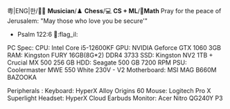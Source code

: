 粤|ENG|한/:guitar::musical_keyboard: **Musician**/:chess_pawn: **Chess**/:computer: **CS + ML**/:triangular_ruler:**Math**
Pray for the peace of Jerusalem: "May those who love you be secure'"
- Psalm 122:6 :blue_heart::flag_il:

PC Spec:
CPU: Intel Core i5-12600KF
GPU: NVIDIA Geforce GTX 1060 3GB
RAM: Kingston FURY 16GB(8G*2) DDR4 3733
SSD: Kingston NV2 1TB + Crucial MX 500 256 GB
HDD: Seagate 500 GB 7200 RPM
PSU: Coolermaster MWE 550 White 230V - V2
Motherboard: MSI MAG B660M BAZOOKA

Peripherals :
Keyboard: HyperX Alloy Origins 60
Mouse: Logitech Pro X Superlight
Headset: HyperX Cloud Earbuds
Monitor: Acer Nitro QG240Y P3
